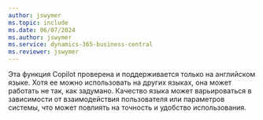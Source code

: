 ```yaml
---
author: jswymer
ms.topic: include
ms.date: 06/07/2024
ms.author: jswymer
ms.service: dynamics-365-business-central
ms.reviewer: jswymer
---
```

Эта функция Copilot проверена и поддерживается только на английском языке. Хотя ее можно использовать на других языках, она может работать не так, как задумано. Качество языка может варьироваться в зависимости от взаимодействия пользователя или параметров системы, что может повлиять на точность и удобство использования.
